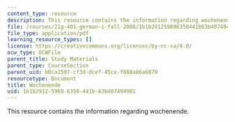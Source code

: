 ```yaml
---
content_type: resource
description: This resource contains the information regarding wochenende.
file: /courses/21g-401-german-i-fall-2008/1b1b291259696350441b63b407494901_MIT21G_401F08_wochen.pdf
file_type: application/pdf
learning_resource_types: []
license: https://creativecommons.org/licenses/by-nc-sa/4.0/
ocw_type: OCWFile
parent_title: Study Materials
parent_type: CourseSection
parent_uid: b0ca1507-cf3d-dcef-45ce-f688a86a6079
resourcetype: Document
title: Wochenende
uid: 1b1b2912-5969-6350-441b-63b407494901
---
```

This resource contains the information regarding wochenende.